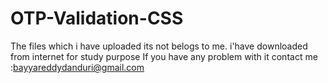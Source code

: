 # OTP-Validation-CSS
The files which i have uploaded its not belogs to me. i'have downloaded from internet for study purpose
If you have any problem with it contact me :bayyareddydanduri@gmail.com
